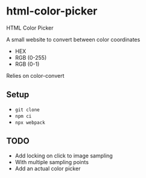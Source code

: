 # html-color-picker
HTML Color Picker

A small website to convert between color coordinates
* HEX
* RGB (0-255)
* RGB (0-1)

Relies on color-convert

## Setup
* `git clone`
* `npm ci`
* `npx webpack`


## TODO
* Add locking on click to image sampling
 * With multiple sampling points
* Add an actual color picker
